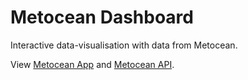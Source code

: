 # Metocean Dashboard

Interactive data-visualisation with data from Metocean.

View [Metocean App](https://main.d1h5etk3igfkx4.amplifyapp.com) and [Metocean API](https://t4xev4xyji.execute-api.us-east-1.amazonaws.com/dev/).
